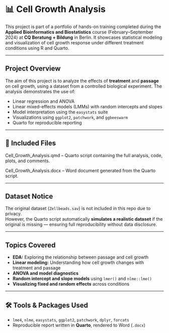 # 📊 Cell Growth Analysis

This project is part of a portfolio of hands-on training completed during the **Applied Bioinformatics and Biostatistics** course (February–September 2024) at **CQ Beratung + Bildung** in Berlin. It showcases statistical modeling and visualization of cell growth response under different treatment conditions using R and Quarto.

---

## Project Overview

The aim of this project is to analyze the effects of **treatment** and **passage** on cell growth, using a dataset from a controlled biological experiment. The analysis demonstrates the use of:

- Linear regression and ANOVA
- Linear mixed-effects models (LMMs) with random intercepts and slopes
- Model interpretation using the `easystats` suite
- Visualizations using `ggplot2`, `patchwork`, and `ggbeeswarm`
- Quarto for reproducible reporting

---

## 📁 Included Files

Cell_Growth_Analysis.qmd – Quarto script containing the full analysis, code, plots, and comments.

Cell_Growth_Analysis.docx – Word document generated from the Quarto script.

---

## Dataset Notice

The original dataset (`Zellbeads.sav`) is not included in this repo due to privacy.  
However, the Quarto script automatically **simulates a realistic dataset** if the original is missing — ensuring full reproducibility without data disclosure.

---

## Topics Covered

- **EDA:** Exploring the relationship between passage and cell growth  
- **Linear modeling:** Understanding how cell growth changes with treatment and passage  
- **ANOVA and model diagnostics**  
- **Random intercept and slope models** using `lmer()` and `nlme::lme()`  
- **Visualizing fixed and random effects** across conditions

---

## 🛠️ Tools & Packages Used

- `lme4`, `nlme`, `easystats`, `ggplot2`, `patchwork`, `dplyr`, `forcats`
- Reproducible report written in **Quarto**, rendered to Word (`.docx`)



